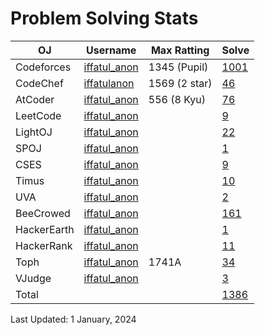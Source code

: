 # Problem Solving Stats

| OJ | Username | Max Ratting | Solve |
| -- | -------- | ----------- | ----- |
| Codeforces | [iffatul_anon](https://codeforces.com/profile/iffatul_anon)| 1345 (Pupil) | [1001](https://github.com/iffatul-anon/Online-Judge-Problem-Solve/tree/main/CodeForces) |
| CodeChef | [iffatulanon](https://www.codechef.com/users/iffatulanon) | 1569 (2 star) | [46](https://github.com/iffatul-anon/Online-Judge-Problem-Solve/tree/main/CodeChef) |
| AtCoder | [iffatul_anon](https://atcoder.jp/users/iffatul_anon) | 556 (8 Kyu) | [76](https://github.com/iffatul-anon/Online-Judge-Problem-Solve/tree/main/AtCoder) |
| LeetCode | [iffatul_anon](https://leetcode.com/iffatul_anon/) |  | [9](https://github.com/iffatul-anon/Online-Judge-Problem-Solve/tree/main/LeetCode) |
| LightOJ | [iffatul_anon](https://lightoj.com/user/iffatul_anon) |  | [22](https://github.com/iffatul-anon/Online-Judge-Problem-Solve/tree/main/LightOJ) |
| SPOJ | [iffatul_anon](https://www.spoj.com/myaccount/) |  | [1](https://github.com/iffatul-anon/Online-Judge-Problem-Solve/tree/main/SPOJ) |  
| CSES | [iffatul_anon](https://cses.fi/user/193069) |  | [9](https://github.com/iffatul-anon/Online-Judge-Problem-Solve/tree/main/CSES) |  
| Timus | [iffatul_anon](https://acm.timus.ru/author.aspx?id=341829) |  | [10](https://github.com/iffatul-anon/Online-Judge-Problem-Solve/tree/main/Timus) |
| UVA | [iffatul_anon](https://onlinejudge.org/index.php?option=com_comprofiler&Itemid=3) |  | [2](https://github.com/iffatul-anon/Online-Judge-Problem-Solve/tree/main/UVa) |
| BeeCrowed | [iffatul_anon](https://www.beecrowd.com.br/judge/en/profile/639169) |  | [161](https://github.com/iffatul-anon/Online-Judge-Problem-Solve/tree/main/BeeCrowd) | 
| HackerEarth | [iffatul_anon](https://www.hackerearth.com/@iffatul_anon) |  | [1](https://github.com/iffatul-anon/Online-Judge-Problem-Solve/tree/main/HackerEarth) |
| HackerRank | [iffatul_anon](https://www.hackerrank.com/iffatul_anon?hr_r=1) |  | [11](https://github.com/iffatul-anon/Online-Judge-Problem-Solve/tree/main/HackerRank) |
| Toph | [iffatul_anon](https://toph.co/u/iffatul_anon) | 1741A | [34](https://github.com/iffatul-anon/Online-Judge-Problem-Solve/tree/main/Toph) |
| VJudge | [iffatul_anon](https://vjudge.net/user/iffatul_anon) |  | [3](https://github.com/iffatul-anon/Online-Judge-Problem-Solve/tree/main/VJudge) |
| Total |  |  | [1386](https://github.com/iffatul-anon/Online-Judge-Problem-Solve) |

Last Updated: 1 January, 2024
